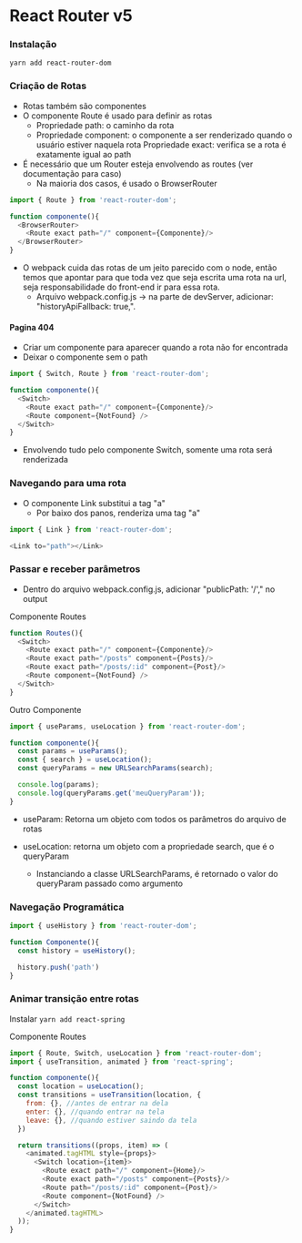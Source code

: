 # React Router v5

### Instalação
<code>yarn add react-router-dom</code>

### Criação de Rotas
- Rotas também são componentes
- O componente Route é usado para definir as rotas
  - Propriedade path: o caminho da rota 
  - Propriedade component: o componente a ser renderizado quando o usuário estiver naquela rota
  Propriedade exact: verifica se a rota é exatamente igual ao path
- É necessário que um Router esteja envolvendo as routes (ver documentação para caso)
  - Na maioria dos casos, é usado o BrowserRouter
```js
import { Route } from 'react-router-dom';

function componente(){
  <BrowserRouter>
    <Route exact path="/" component={Componente}/>
  </BrowserRouter>
}
```

- O webpack cuida das rotas de um jeito parecido com o node, então temos que apontar para que toda vez que seja escrita uma rota na url, seja responsabilidade do front-end ir para essa rota.
  - Arquivo webpack.config.js -> na parte de devServer, adicionar: "historyApiFallback: true,".

#### Pagina 404
- Criar um componente para aparecer quando a rota não for encontrada
- Deixar o componente sem o path
```js
import { Switch, Route } from 'react-router-dom';

function componente(){
  <Switch>
    <Route exact path="/" component={Componente}/>
    <Route component={NotFound} />
  </Switch>
}
```

- Envolvendo tudo pelo componente Switch, somente uma rota será renderizada

### Navegando para uma rota
- O componente Link substitui a tag "a"
  - Por baixo dos panos, renderiza uma tag "a"
```js
import { Link } from 'react-router-dom';

<Link to="path"></Link>
```

### Passar e receber parâmetros
- Dentro do arquivo webpack.config.js, adicionar "publicPath: '/'," no output

Componente Routes
```js
function Routes(){
  <Switch>
    <Route exact path="/" component={Componente}/>
    <Route exact path="/posts" component={Posts}/>
    <Route exact path="/posts/:id" component={Post}/>
    <Route component={NotFound} />
  </Switch>
}
```

Outro Componente
```js
import { useParams, useLocation } from 'react-router-dom';

function componente(){
  const params = useParams();
  const { search } = useLocation();
  const queryParams = new URLSearchParams(search);

  console.log(params);
  console.log(queryParams.get('meuQueryParam'));
}
```

- useParam: Retorna um objeto com todos os parâmetros do arquivo de rotas

- useLocation: retorna um objeto com a propriedade search, que é o queryParam
  - Instanciando a classe URLSearchParams, é retornado o valor do queryParam passado como argumento

### Navegação Programática
```js
import { useHistory } from 'react-router-dom';

function Componente(){
  const history = useHistory();

  history.push('path')
}
```

### Animar transição entre rotas
Instalar <code>yarn add react-spring</code><br />

Componente Routes
```js
import { Route, Switch, useLocation } from 'react-router-dom';
import { useTransition, animated } from 'react-spring';

function componente(){
  const location = useLocation();
  const transitions = useTransition(location, {
    from: {}, //antes de entrar na dela
    enter: {}, //quando entrar na tela
    leave: {}, //quando estiver saindo da tela
  })

  return transitions((props, item) => (
    <animated.tagHTML style={props}>
      <Switch location={item}>
        <Route exact path="/" component={Home}/>
        <Route exact path="/posts" component={Posts}/>
        <Route path="/posts/:id" component={Post}/>
        <Route component={NotFound} />
      </Switch>
    </animated.tagHTML>
  ));
}
```